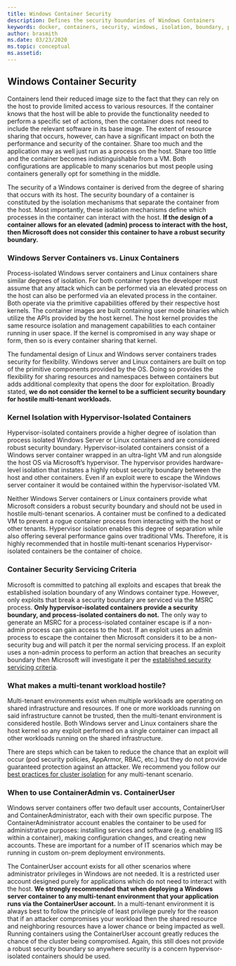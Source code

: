 ```yaml
---
title: Windows Container Security
description: Defines the security boundaries of Windows Containers
keywords: docker, containers, security, windows, isolation, boundary, privacy, kubernetes, linux
author: brasmith
ms.date: 03/23/2020
ms.topic: conceptual
ms.assetid: 
---
```

## Windows Container Security

Containers lend their reduced image size to the fact that they can rely on the host to provide limited access to various resources. If the container knows that the host will be able to provide the functionality needed to perform a specific set of actions, then the container does not need to include the relevant software in its base image. The extent of resource sharing that occurs, however, can have a significant impact on both the performance and security of the container. Share too much and the application may as well just run as a process on the host. Share too little and the container becomes indistinguishable from a VM.  Both configurations are applicable to many scenarios but most people using containers generally opt for something in the middle.

The security of a Windows container is derived from the degree of sharing that occurs with its host. The security boundary of a container is constituted by the isolation mechanisms that separate the container from the host. Most importantly, these isolation mechanisms define which processes in the container can interact with the host. **If the design of a container allows for an elevated (admin) process to interact with the host, then Microsoft does not consider this container to have a robust security boundary.**

### Windows Server Containers vs. Linux Containers

Process-isolated Windows server containers and Linux containers share similar degrees of isolation. For both container types the developer must assume that any attack which can be performed via an elevated process on the host can also be performed via an elevated process in the container. Both operate via the primitive capabilities offered by their respective host kernels. The container images are built containing user mode binaries which utilize the APIs provided by the host kernel. The host kernel provides the same resource isolation and management capabilities to each container running in user space. If the kernel is compromised in any way shape or form, then so is every container sharing that kernel.

The fundamental design of Linux and Windows server containers trades security for flexibility. Windows server and Linux containers are built on top of the primitive components provided by the OS. Doing so provides the flexibility for sharing resources and namespaces between containers but adds additional complexity that opens the door for exploitation. Broadly stated, **we do not consider the kernel to be a sufficient security boundary for hostile multi-tenant workloads.**

### Kernel Isolation with Hypervisor-Isolated Containers

Hypervisor-isolated containers provide a higher degree of isolation than process isolated Windows Server or Linux containers and are considered robust security boundary. Hypervisor-isolated containers consist of a Windows server container wrapped in an ultra-light VM and run alongside the host OS via Microsoft’s hypervisor. The hypervisor provides hardware-level isolation that instates a highly robust security boundary between the host and other containers. Even if an exploit were to escape the Windows server container it would be contained within the hypervisor-isolated VM.

Neither Windows Server containers or Linux containers provide what Microsoft considers a robust security boundary and should not be used in hostile multi-tenant scenarios. A container must be confined to a dedicated VM to prevent a rogue container process from interacting with the host or other tenants. Hypervisor isolation enables this degree of separation while also offering several performance gains over traditional VMs. Therefore, it is highly recommended that in hostile multi-tenant scenarios Hypervisor-isolated containers be the container of choice.

### Container Security Servicing Criteria

Microsoft is committed to patching all exploits and escapes that break the established isolation boundary of any Windows container type. However, only exploits that break a security boundary are serviced via the MSRC process. **Only hypervisor-isolated containers provide a security boundary, and process-isolated containers do not.** The only way to generate an MSRC for a process-isolated container escape is if a non-admin process can gain access to the host. If an exploit uses an admin process to escape the container then Microsoft considers it to be a non-security bug and will patch it per the normal servicing process. If an exploit uses a non-admin process to perform an action that breaches an security boundary then Microsoft will investigate it per the [established security servicing criteria](https://www.microsoft.com/msrc/windows-security-servicing-criteria).

### What makes a multi-tenant workload hostile?

Multi-tenant environments exist when multiple workloads are operating on shared infrastructure and resources. If one or more workloads running on said infrastructure cannot be trusted, then the multi-tenant environment is considered hostile. Both Windows server and Linux containers share the host kernel so any exploit performed on a single container can impact all other workloads running on the shared infrastructure.

There are steps which can be taken to reduce the chance that an exploit will occur (pod security policies, AppArmor, RBAC, etc.) but they do not provide guaranteed protection against an attacker. We recommend you follow our [best practices for cluster isolation](https://docs.microsoft.com/azure/aks/operator-best-practices-cluster-isolation) for any multi-tenant scenario.

### When to use ContainerAdmin vs. ContainerUser

Windows server containers offer two default user accounts, ContainerUser and ContainerAdministrator, each with their own specific purpose. The ContainerAdministrator account enables the container to be used for administrative purposes: installing services and software (e.g. enabling IIS within a container), making configuration changes, and creating new accounts. These are important for a number of IT scenarios which may be running in custom on-prem deployment environments.

The ContainerUser account exists for all other scenarios where administrator privileges in Windows are not needed. It is a restricted user account designed purely for applications which do not need to interact with the host. **We strongly recommended that when deploying a Windows server container to any multi-tenant environment that your application runs via the ContainerUser account.** In a multi-tenant environment it is always best to follow the principle of least privilege purely for the reason that if an attacker compromises your workload then the shared resource and neighboring resources have a lower chance or being impacted as well. Running containers using the ContainerUser account greatly reduces the chance of the cluster being compromised. Again, this still does not provide a robust security boundary so anywhere security is a concern hypervisor-isolated containers should be used.
